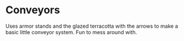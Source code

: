 # Conveyors

Uses armor stands and the glazed terracotta with the arrows to make a basic little conveyor system. Fun to mess around with.